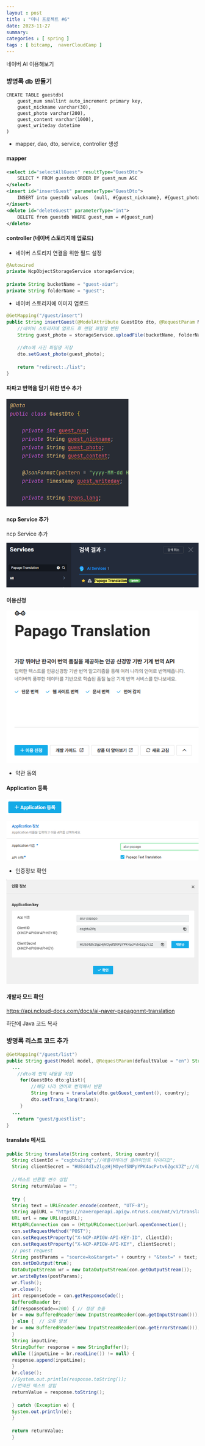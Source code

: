 ```yaml
---
layout : post
title : "미니 프로젝트 #6"
date: 2023-11-27
summary:
categories : [ spring ]
tags : [ bitcamp,  naverCloudCamp ]
---
```


네이버 AI 이용해보기

### 방명록 db 만들기

```mysql
CREATE TABLE guestdb(
    guest_num smallint auto_increment primary key,
    guest_nickname varchar(30),
    guest_photo varchar(200),
    guest_content varchar(1000),
    guest_writeday datetime
)
```

* mapper, dao, dto, service, controller 생성



#### mapper

```xml
<select id="selectAllGuest" resultType="GuestDto">
    SELECT * FROM guestdb ORDER BY guest_num ASC
</select>
<insert id="insertGuest" parameterType="GuestDto">
    INSERT into guestdb values  (null, #{guest_nickname}, #{guest_photo}, #{guest_content}, now())
</insert>
<delete id="deleteGuest" parameterType="int">
    DELETE from guestdb WHERE guest_num = #{guest_num}
</delete>
```

#### controller (네이버 스토리지에 업로드)

* 네이버 스토리지 연결을 위한 필드 설정

```java
@Autowired
private NcpObjectStorageService storageService;

private String bucketName = "guest-aiur";
private String folderName = "guest";
```

* 네이버 스토리지에 이미지 업로드

```java
@GetMapping("/guest/insert")
public String insertGuest(@ModelAttribute GuestDto dto, @RequestParam MultipartFile upload){
    //네이버 스토리지에 업로드 후 랜덤 파일명 변환
    String guest_photo = storageService.uploadFile(bucketName, folderName, upload);

    //dto에 사진 파일명 저장
    dto.setGuest_photo(guest_photo);
    
    return "redirect:./list";
}
```

#### 파파고 번역을 담기 위한 변수 추가

![img_45.png](/devl/spring/img/016/img_45.png)

#### ncp Service 추가

ncp Service 추가

![img_47.png](/devl/spring/img/016/img_47.png)


#### 이용신청

![img_48.png](/devl/spring/img/016/img_48.png)

* 약관 동의 


#### Application 등록

![img_49.png](/devl/spring/img/016/img_49.png)

![img_50.png](/devl/spring/img/016/img_50.png)

* 인증정보 확인

![img_51.png](/devl/spring/img/016/img_51.png)


#### 개발자 모드 확인

https://api.ncloud-docs.com/docs/ai-naver-papagonmt-translation

하단에 Java 코드 복사 


### 방명록 리스트 코드 추가

```java
@GetMapping("/guest/list")
public String guest(Model model, @RequestParam(defaultValue = "en") String country){
  ...
    //dto에 번역 내용을 저장
     for(GuestDto dto:glist){
         //해당 나라 언어로 번역해서 반환
         String trans = translate(dto.getGuest_content(), country);
         dto.setTrans_lang(trans);
     }
  ...
    return "guest/guestlist";
}
```

#### translate 메서드 

```java
public String translate(String content, String country){
  String clientId = "csgbtu2ifq";//애플리케이션 클라이언트 아이디값";
  String clientSecret = "HU8d4dIv2lgzHjMOyefSNPpYPK4acPvtv6ZgcVJZ";//애플리케이션 클라이언트 시크릿값";
  
  //텍스트 반환할 변수 삽입
  String returnValue = "";
  
  try {
  String text = URLEncoder.encode(content, "UTF-8");
  String apiURL = "https://naveropenapi.apigw.ntruss.com/nmt/v1/translation";
  URL url = new URL(apiURL);
  HttpURLConnection con = (HttpURLConnection)url.openConnection();
  con.setRequestMethod("POST");
  con.setRequestProperty("X-NCP-APIGW-API-KEY-ID", clientId);
  con.setRequestProperty("X-NCP-APIGW-API-KEY", clientSecret);
  // post request
  String postParams = "source=ko&target=" + country + "&text=" + text;
  con.setDoOutput(true);
  DataOutputStream wr = new DataOutputStream(con.getOutputStream());
  wr.writeBytes(postParams);
  wr.flush();
  wr.close();
  int responseCode = con.getResponseCode();
  BufferedReader br;
  if(responseCode==200) { // 정상 호출
  br = new BufferedReader(new InputStreamReader(con.getInputStream()));
  } else {  // 오류 발생
  br = new BufferedReader(new InputStreamReader(con.getErrorStream()));
  }
  String inputLine;
  StringBuffer response = new StringBuffer();
  while ((inputLine = br.readLine()) != null) {
  response.append(inputLine);
  }
  br.close();
  //System.out.println(response.toString());
  //번역된 텍스트 삽입
  returnValue = response.toString();

  } catch (Exception e) {
  System.out.println(e);
  }

  return returnValue;
  }
```

